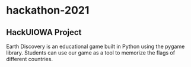 # hackathon-2021
## HackUIOWA Project

Earth Discovery is an educational game built in Python using the pygame library. Students can use our game as a tool to memorize the flags of different countries.
